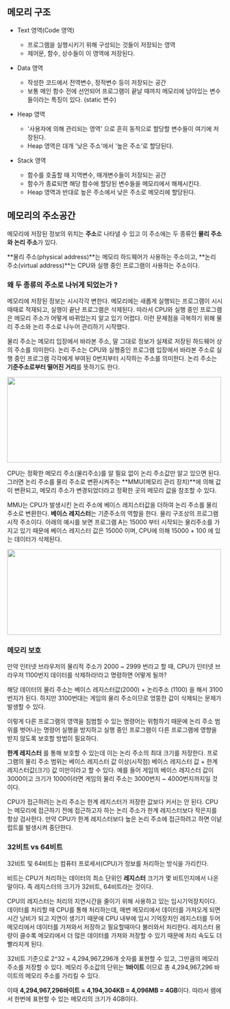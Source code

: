 ## 메모리 구조

* Text 영역(Code 영역)
    * 프로그램을 실행시키기 위해 구성되는 것들이 저장되는 영역
    * 제어문, 함수, 상수들이 이 영역에 저장된다.

* Data 영역
    * 작성한 코드에서 전역변수, 정적변수 등이 저장되는 공간
    * 보통 메인 함수 전에 선언되어 프로그램이 끝날 때까지 메모리에 남아있는 변수들이라는 특징이 있다. (static 변수)

* Heap 영역
    * '사용자에 의해 관리되는 영역' 으로 흔히 동적으로 할당할 변수들이 여기에 저장된다.
    * Heap 영역은 대개 '낮은 주소'에서 '높은 주소'로 할당된다.

* Stack 영역
    * 함수를 호출할 때 지역변수, 매개변수들이 저장되는 공간
    * 함수가 종료되면 해당 함수에 할당된 변수들을 메모리에서 해제시킨다.
    * Heap 영역과 반대로 높은 주소에서 낮은 주소로 메모리에 할당된다.

## 메모리의 주소공간

메모리에 저장된 정보의 위치는 **주소**로 나타낼 수 있고 이 주소에는 두 종류인 **물리 주소와 논리 주소**가 있다. 

**물리 주소(physical address)**는 메모리 하드웨어가 사용하는 주소이고, **논리 주소(virtual address)**는 CPU와 실행 중인 프로그램이 사용하는 주소이다.

### 왜 두 종류의 주소로 나뉘게 되었는가 ?

메모리에 저장된 정보는 시시각각 변한다. 메모리에는 새롭게 실행되는 프로그램이 시시때때로 적재되고, 실행이 끝난 프로그램은 삭제된다. 따라서 CPU와 실행 중인 프로그램은 메모리 주소가 어떻게 바뀌었는지 알고 있기 어렵다. 이런 문제점을 극복하기 위해 물리 주소와 논리 주소로 나누어 관리하기 시작했다. 

물리 주소는 메모리 입장에서 바라본 주소, 말 그대로 정보가 실제로 저장된 하드웨어 상의 주소를 의미한다. 논리 주소는 CPU와 실행중인 프로그램 입장에서 바라본 주소로 실행 중인 프로그램 각각에게 부여된 0번지부터 시작하는 주소를 의미한다. 논리 주소는 **기준주소로부터 떨어진 거리**를 뜻하기도 한다.

<img src="https://github.com/JINU-CHANG/TIL/assets/98975580/a261915f-e185-4cef-a874-1a2288aa76b9" width="500" height="200">

CPU는 정확한 메모리 주소(물리주소)를 알 필요 없이 논리 주소값만 알고 있으면 된다. 그러면 논리 주소를 물리 주소로 변환시켜주는 **MMU(메모리 관리 장치)**에 의해 값이 변환되고, 메모리 주소가 변경되었더라고 정확한 곳의 메모리 값을 참조할 수 있다.

MMU는 CPU가 발생시킨 논리 주소에 베이스 레지스터값을 더하여 논리 주소를 물리 주소로 변환한다. **베이스 레지스터**는 기준주소의 역할을 한다. 물리 구조상의 프로그램 시작 주소이다. 아래의 예시를 보면 프로그램 A는 15000 부터 시작되는 물리주소를 가지고 있기 때문에 베이스 레지스터 값은 15000 이며, CPU에 의해 15000 + 100 에 있는 데이터가 삭제된다.

<img src="https://github.com/JINU-CHANG/TIL/assets/98975580/38e94ae0-cbf8-4f09-9564-f6de886a30b6" width="500" height="200">

### 메모리 보호

만약 인터넷 브라우저의 물리적 주소가 2000 ~ 2999 번라고 할 때, CPU가 인터넷 브라우저 1100번지 데이터를 삭제하라!라고 명령하면 어떻게 될까?

해당 데이터의 물리 주소는 베이스 레지스터값(2000) + 논리주소 (1100) 을 해서 3100 번지가 된다. 하지만 3100번대는 게임의 물리 주소이므로 엉뚱한 값이 삭제되는 문제가 발생할 수 있다.

이렇게 다른 프로그램의 영역을 침범할 수 있는 명령어는 위험하기 때문에 논리 주소 범위를 벗어나는 명령어 실행을 방지하고 실행 중인 프로그램이 다른 프로그램에 영향을 받지 않도록 보호할 방법이 필요하다.

**한계 레지스터** 를 통해 보호할 수 있는데 이는 논리 주소의 최대 크기를 저장한다. 프로그램의 물리 주소 범위는 베이스 레지스터 값 이상(시작점) 베이스 레지스터 값 + 한계 레지스터값(크기) 값 미만이라고 할 수 있다. 예를 들어 게임의 베이스 레지스터 값이 3000이고 크기가 1000이라면 게임의 물리 주소는 3000번지 ~ 4000번지까지일 것이다. 

CPU가 접근하려는 논리 주소는 한계 레지스터가 저장한 값보다 커서는 안 된다. CPU 는 메모리에 접근하기 전에 접근하고자 하는 논리 주소가 한계 레지스터보다 작은지를 항상 검사한다. 만약 CPU가 한계 레지스터보다 높은 논리 주소에 접근하려고 하면 이넡럽트를 발생시켜 중단한다. 

### 32비트 vs 64비트

32비트 및 64비트는 컴퓨터 프로세서(CPU)가 정보를 처리하는 방식을 가리킨다.

비트는 CPU가 처리하는 데이터의 최소 단위인 **레지스터** 크기가 몇 비트인지에서 나온말이다. 즉 레지스터의 크기가 32비트, 64비트라는 것이다. 

CPU의 레지스터는 처리의 지연시간을 줄이기 위해 사용하고 있는 임시기억장치이다. 데이터를 처리할 때 CPU를 통해 처리하는데, 매번 메모리에서 데이터를 가져오게 되면 시간 낭비가 되고 지연이 생기기 때문에 CPU 내부에 임시 기억장치인 레지스터를 두어 메모리에서 데이터를 가져와서 저장하고 필요할때마다 불러와서 처리한다. 레지스터 용량이 클수록 메모리에서 더 많은 데이터를 가져와 저장할 수 있기 때문에 처리 속도도 더 빨라지게 된다.

32비트 기준으로 2^32 = 4,294,967,296개 숫자를 표현할 수 있고, 그만큼의 메모리 주소를 저장할 수 있다. 메모리 주소값의 단위는 **1바이트** 이므로 총 4,294,967,296 바이트의 메모리 주소를 가리킬 수 있다.

이때 **4,294,967,296바이트 = 4,194,304KB = 4,096MB = 4GB**이다. 따라서 램에서 한번에 표현할 수 있는 메모리의 크기가 4GB이다. 



